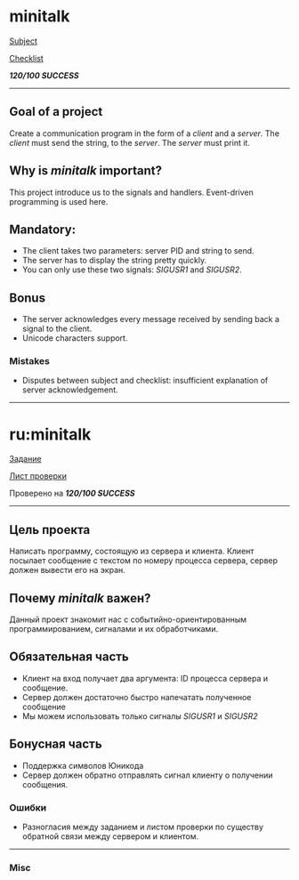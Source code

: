 # minitalk
[Subject](https://cdn.intra.42.fr/pdf/pdf/49236/en.subject.pdf)

[Checklist](https://github.com/mharriso/school21-checklists/blob/master/ng_2_minitalk.pdf)

***120/100 SUCCESS***

---

## Goal of a project

Create a communication program in the form of a *client* and a *server*. The *client* must send the string, to the *server*. The *server* must print it.

## Why is *minitalk* important?

This project introduce us to the signals and handlers. Event-driven programming is used here. 

## Mandatory:

- The client takes two parameters: server PID and string to send.
- The server has to display the string pretty quickly.
- You can only use these two signals: *SIGUSR1* and *SIGUSR2*.

## Bonus

- The server acknowledges every message received by sending back a signal to the client.
- Unicode characters support.

### Mistakes

- Disputes between subject and checklist: insufficient explanation of server acknowledgement.

---
# ru:minitalk

[Задание](https://cdn.intra.42.fr/pdf/pdf/49236/en.subject.pdf)

[Лист проверки](https://github.com/mharriso/school21-checklists/blob/master/ng_2_minitalk.pdf)

Проверено на ***120/100 SUCCESS***

---

## Цель проекта

Написать программу, состоящую из сервера и клиента. Клиент посылает сообщение с текстом по номеру процесса сервера, сервер должен вывести его на экран.

## Почему *minitalk* важен?

Данный проект знакомит нас с событийно-ориентированным программированием, сигналами и их обработчиками.

## Обязательная часть

- Клиент на вход получает два аргумента: ID процесса сервера и сообщение.
- Сервер должен достаточно быстро напечатать полученное сообщение
- Мы можем использовать только сигналы *SIGUSR1* и *SIGUSR2*

## Бонусная часть

- Поддержка символов Юникода
- Сервер должен обратно отправлять сигнал клиенту о получении сообщения.

### Ошибки

- Разногласия между заданием и листом проверки по существу обратной связи между сервером и клиентом.

--- 

### Misc

